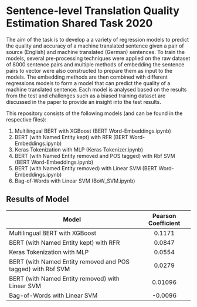 # Sentence-level Translation Quality Estimation Shared Task 2020

The aim of the task is to develop a a variety of regression models to predict the quality and accuracy of a machine translated sentence given a pair of source (English) and machine translated (German) sentences. To train the models, several pre-processing techniques were applied on the raw dataset of 8000 sentence pairs and multiple methods of embedding the sentence pairs to vector were also constructed to prepare them as input to the models. The embedding methods are then combined with different regressions models to form a model that can predict the quality of a machine translated sentence. Each model is analysed based on the results from the test and challenges such as a biased training dataset are discussed in the paper to provide an insight into the test results.

This repository consists of the following models (and can be found in the respective files):
1. Multilingual BERT with XGBoost (BERT Word-Embeddings.ipynb)
2. BERT (with Named Entity kept) with RFR (BERT Word-Embeddings.ipynb)
3. Keras Tokenization with MLP (Keras Tokenizer.ipynb)
4. BERT (with Named Entity removed and POS tagged) with Rbf SVM (BERT Word-Embeddings.ipynb)
5. BERT (with  Named  Entity removed) with Linear SVM (BERT Word-Embeddings.ipynb)
6. Bag-of-Words with Linear SVM (BoW_SVM.ipynb)


## Results of Model
| Model                                                        | Pearson Coefficient |
| -------------                                                |:-------:| 
| Multilingual BERT with XGBoost                               | 0.1171  |
| BERT (with Named Entity kept) with RFR                       | 0.0847  |   
| Keras Tokenization with MLP                                  | 0.0554  |
| BERT (with Named Entity removed and POS tagged) with Rbf SVM | 0.0279  |
| BERT (with  Named  Entity removed) with Linear SVM           | 0.01096 |
| Bag-of-Words with Linear SVM                                 | -0.0096 |

